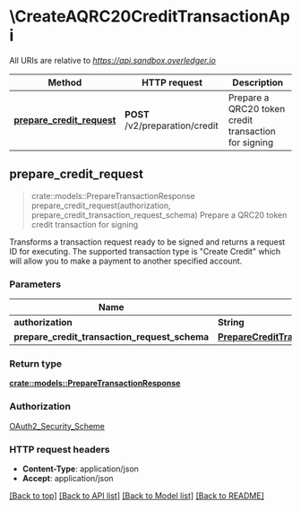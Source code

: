 # \CreateAQRC20CreditTransactionApi

All URIs are relative to *https://api.sandbox.overledger.io*

Method | HTTP request | Description
------------- | ------------- | -------------
[**prepare_credit_request**](CreateAQRC20CreditTransactionApi.md#prepare_credit_request) | **POST** /v2/preparation/credit | Prepare a QRC20 token credit transaction for signing



## prepare_credit_request

> crate::models::PrepareTransactionResponse prepare_credit_request(authorization, prepare_credit_transaction_request_schema)
Prepare a QRC20 token credit transaction for signing

Transforms a transaction request ready to be signed and returns a request ID for executing. The supported transaction type is \"Create Credit\" which will allow you to make a payment to another specified account.

### Parameters


Name | Type | Description  | Required | Notes
------------- | ------------- | ------------- | ------------- | -------------
**authorization** | **String** |  | [required] |
**prepare_credit_transaction_request_schema** | [**PrepareCreditTransactionRequestSchema**](PrepareCreditTransactionRequestSchema.md) |  | [required] |

### Return type

[**crate::models::PrepareTransactionResponse**](PrepareTransactionResponse.md)

### Authorization

[OAuth2_Security_Scheme](../README.md#OAuth2_Security_Scheme)

### HTTP request headers

- **Content-Type**: application/json
- **Accept**: application/json

[[Back to top]](#) [[Back to API list]](../README.md#documentation-for-api-endpoints) [[Back to Model list]](../README.md#documentation-for-models) [[Back to README]](../README.md)


